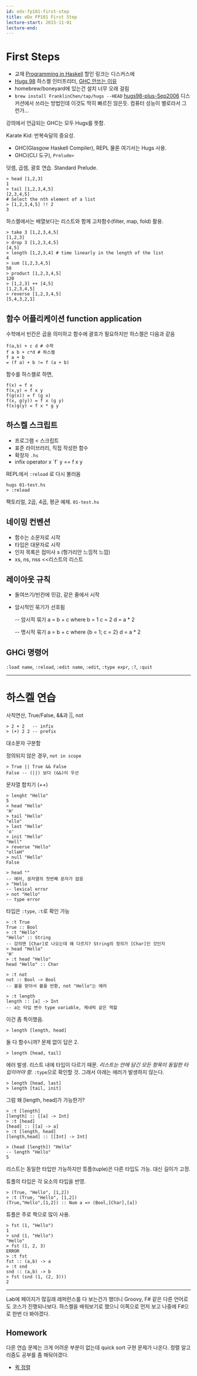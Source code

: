 ```yaml
---
id: edx-fp101-first-step
title: eDx FP101 First Step
lecture-start: 2015-11-01
lecture-end:
---
```


# First Steps

- 교재 [Programming in Haskell](http://www.cs.nott.ac.uk/~pszgmh/book.html) 할인 링크는 디스커스에
- [Hugs 98](https://www.haskell.org/hugs/pages/downloading.htm) 하스켈 인터프리터, [GHC 안쓰는 이유](https://courses.edx.org/courses/course-v1:DelftX+FP101x+3T2015/discussion/forum/i4x-DelftX-FP101x-course-3T2014/threads/56200291d2aca5b29c0007c9)
 - homebrew/boneyard에 있는건 설치 너무 오래 걸림
 - `brew install FranklinChen/tap/hugs --HEAD` [hugs98-plus-Sep2006](https://github.com/FranklinChen/hugs98-plus-Sep2006) 디스커션에서 쓰라는 방법인데 이것도 딱히 빠르진 않은듯. 컴퓨터 성능이 별로라서 그런가...

강의에서 언급되는 GHC는 모두 Hugs를 뜻함.

Karate Kid: 반복숙달의 중요성.

- GHC(Glasgow Haskell Compiler), REPL 물론 여기서는 Hugs 사용.
- GHCi(CLI 도구), `Prelude>`

덧셈, 곱셈, 괄호 연습. Standard Prelude.

    > head [1,2,3]
    1
    > tail [1,2,3,4,5]
    [2,3,4,5]
    # Select the nth element of a list
    > [1,2,3,4,5] !! 2
    3

하스켈에서는 배열보다는 리스트와 함께 고차함수(filter, map, fold) 활용.

    > take 3 [1,2,3,4,5]
    [1,2,3]
    > drop 3 [1,2,3,4,5]
    [4,5]
    > length [1,2,3,4] # time linearly in the length of the list
    4
    > sum [1,2,3,4,5]
    50
    > product [1,2,3,4,5]
    120
    > [1,2,3] ++ [4,5]
    [1,2,3,4,5]
    > reverse [1,2,3,4,5]
    [5,4,3,2,1]

## 함수 어플리케이션 function application
수학에서 빈칸은 곱을 의미하고 함수에 괄호가 필요하지만 하스켈은 다음과 같음

    f(a,b) + c d # 수학
    f a b + c*d # 하스켈
    f a + b
    = (f a) + b != f (a + b)

함수를 하스켈로 하면,

    f(x) = f x
    f(x,y) = f x y
    f(g(x)) = f (g x)
    f(x, g(y)) = f x (g y)
    f(x)g(y) = f x * g y

## 하스켈 스크립트

- 프로그램 < 스크립트
- 표준 라이브러리, 직접 작성한 함수
- 확장자 `.hs`
- infix operator x \`f\` y == f x y

REPL에서 `:reload` 로 다시 불러옴

    hugs 01-test.hs
    > :reload

팩토리얼, 2곱, 4곱, 평균 예제. `01-test.hs`

## 네이밍 컨벤션

- 함수는 소문자로 시작
- 타입은 대문자로 시작
- 인자 목록은 접미사 s (헝가리안 느낌적 느낌)
 - xs, ns, nss <<리스트의 리스트

## 레이아웃 규칙

- 들여쓰기/빈칸에 민감, 같은 줄에서 시작
- 암시적인 묶기가 선호됨

    -- 암시적 묶기
    a = b + c
        where
          b = 1
          c = 2
    d = a * 2

    -- 명시적 묶기
    a = b + c
        where
          {b = 1;
           c = 2}
    d = a * 2

## GHCi 명령어
`:load name`, `:reload`, `:edit name`, `:edit`, `:type expr`, `:?`, `:quit`

----

# 하스켈 연습
사칙연산, True/False, &&과 ||, not

    > 2 + 2   -- infix
    > (+) 2 2 -- prefix

대소문자 구분함

정의되지 않은 경우, `not in scope`

    > True || True && False
    False -- (||) 보다 (&&)이 우선

문자열 합치기 (++)

    > lenght "Hello"
    5
    > head "Hello"
    'H'
    > tail "Hello"
    "ello"
    > last "Hello"
    'o'
    > init "Hello"
    "Hell"
    > reverse "Hello"
    "olleH"
    > null "Hello"
    False

    > head ""
    -- 에러, 문자열의 첫번째 문자가 없음
    > "Hello
    -- lexical error
    > not "Hello"
    -- type error

타입은 `:type`, `:t`로 확인 가능

    > :t True
    True :: Bool
    > :t "Hello"
    "Hello" :: String
    -- 강의엔 [Char]로 나오는데 왜 다르지? String의 정의가 [Char]인 것인지
    > head "Hello"
    'H'
    > :t head "Hello"
    head "Hello" :: Char

    > :t not
    not :: Bool -> Bool
    -- 불을 받아서 불을 반환, not "Hello"는 에러

    > :t length
    length :: [a] -> Int
    -- a는 타입 변수 type variable, 제네릭 같은 역할

이건 좀 특이했음.

    > length [length, head]

둘 다 함수니까? 문제 없이 답은 2.

    > length [head, tail]

에러 발생. 리스트 내에 타입이 다르기 때문. *리스트는 안에 담긴 모든 항목이 동일한 타입이어야 함*. `:type`으로 확인할 것. 그래서 아래는 에러가 발생하지 않는다.

    > length [head, last]
    > length [tail, init]

그럼 왜 [length, head]가 가능한가?

    > :t [length]
    [length] :: [[a] -> Int]
    > :t [head]
    [head] :: [[a] -> a]
    > :t [length, head]
    [length,head] :: [[Int] -> Int]

    > (head [length]) "Hello"
    -- length "Hello"
    5

리스트는 동일한 타입만 가능하지만 튜플(tuple)은 다른 타입도 가능. 대신 길이가 고정.

튜플의 타입은 각 요소의 타입을 반영.

    > (True, "Hello", [1,2])
    > :t (True, "Hello", [1,2])
    (True,"Hello",[1,2]) :: Num a => (Bool,[Char],[a])

튜플은 주로 짝으로 많이 사용.

    > fst (1, "Hello")
    1
    > snd (1, "Hello")
    "Hello"
    > fst (1, 2, 3)
    ERROR
    > :t fst
    fst :: (a,b) -> a
    > :t snd
    snd :: (a,b) -> b
    > fst (snd (1, (2, 3)))
    2

----

Lab에 페이지가 많길래 레퍼런스를 다 보는건가 했더니 Groovy, F# 같은 다른 언어로도 코스가 진행되나보다. 하스켈을 배워보기로 했으니 이쪽으로 먼저 보고 나중에 F#으로 한번 더 봐야겠다.

## Homework
다른 연습 문제는 크게 어려운 부분이 없는데 quick sort 구현 문제가 나온다. 정렬 알고리즘도 공부를 좀 해둬야겠다.

- [퀵 정렬](https://ko.wikipedia.org/wiki/%ED%80%B5_%EC%A0%95%EB%A0%AC)

